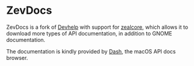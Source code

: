 # ZevDocs

ZevDocs is a fork of [Devhelp](https://wiki.gnome.org/Apps/Devhelp) with support for [zealcore](https://github.com/jkozera/zealcore/), which allows it to download more types of API documentation, in addition to GNOME documentation.

The documentation is kindly provided by <a href="https://kapeli.com/dash">Dash</a>, the macOS API docs browser.


